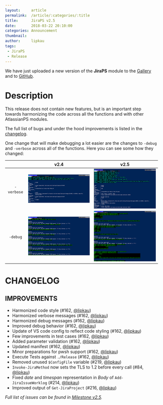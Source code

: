 ```yaml
---
layout:     article
permalink:  /article/:categories/:title
title:      JiraPS v2.5
date:       2018-03-22 20:10:00
categories: Announcement
thumbnail:  
author:     lipkau
tags:
 - JiraPS
 - Release
---
```


We have just uploaded a new version of the **JiraPS** module to the [Gallery](https://www.powershellgallery.com/packages/JiraPS/2.5.0) and to [GitHub](https://github.com/AtlassianPS/JiraPS/tree/v2.5.0).
<!--more-->

# Description

This release does not contain new features, but is an important step towards harmonizing the code across all the functions and with other AtlassianPS modules.

The full list of bugs and under the hood improvements is listed in the [changelog](#changelog).

One change that will make debugging a lot easier are the changes to `-debug` and `-verbose` across all of the functions.
Here you can see some how they changed:

| |v2.4|v2.5|
|:-:|:------:|:------:|
|`-verbose`|[![Old Verbose Messages](/assets/img/2018-03-22-JiraPS-v2.5-JiraPS2.4-verbose_thumbnail.png)](/assets/img/2018-03-22-JiraPS-v2.5-JiraPS2.4-verbose.png)|[![New Verbose Messages](/assets/img/2018-03-22-JiraPS-v2.5-JiraPS2.5-verbose_thumbnail.png)](/assets/img/2018-03-22-JiraPS-v2.5-JiraPS2.5-verbose.png)|
|`-debug`|[![Old Debug Messages](/assets/img/2018-03-22-JiraPS-v2.5-JiraPS2.4-debug_thumbnail.png)](/assets/img/2018-03-22-JiraPS-v2.5-JiraPS2.4-debug.png)|[![New Debug Messages](/assets/img/2018-03-22-JiraPS-v2.5-JiraPS2.5-debug_thumbnail.png)](/assets/img/2018-03-22-JiraPS-v2.5-JiraPS2.5-debug.png)|

# CHANGELOG

## IMPROVEMENTS

- Harmonized code style (#162, [@lipkau][])
- Harmonized verbose messages (#162, [@lipkau][])
- Harmonized debug messages (#162, [@lipkau][])
- Improved debug behavior (#162, [@lipkau][])
- Update of VS code config to reflect code styling (#162, [@lipkau][])
- Few improvements in test cases (#162, [@lipkau][])
- Added parameter validation (#162, [@lipkau][])
- Updated manifest (#162, [@lipkau][])
- Minor preparations for pwsh support (#162, [@lipkau][])
- Execute Tests against `./Release` (#162, [@lipkau][])
- Removed unused `$ConfigFile` variable (#219, [@lipkau][])
- `Invoke-JiraMethod` now sets the TLS to 1.2 before every call (#84, [@lipkau][])
- Fixed _date_ and _timespan_ representation in _Body_ of `Add-JiraIssueWorklog` (#214, [@lipkau][])
- Improved output of `Get-JiraProject` (#216, [@lipkau][])

_Full list of issues can be found in [Milestone v2.5](https://github.com/AtlassianPS/JiraPS/milestone/8)._

<!-- reference-style links -->
  [@alexsuslin]: https://github.com/alexsuslin
  [@axxelG]: https://github.com/axxelG
  [@beaudryj]: https://github.com/beaudryj
  [@brianbunke]: https://github.com/brianbunke
  [@Clijsters]: https://github.com/Clijsters
  [@colhal]: https://github.com/colhal
  [@Dejulia489]: https://github.com/Dejulia489
  [@ebekker]: https://github.com/ebekker
  [@jkknorr]: https://github.com/jkknorr
  [@kittholland]: https://github.com/kittholland
  [@LiamLeane]: https://github.com/LiamLeane
  [@lipkau]: https://github.com/lipkau
  [@lukhase]: https://github.com/lukhase
  [@padgers]: https://github.com/padgers
  [@ThePSAdmin]: https://github.com/ThePSAdmin
